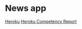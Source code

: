 # News app

[Heroku](https://hidden-tundra-20401.herokuapp.com/)
[Heroku Competency Report](https://sleepy-escarpment-74299.herokuapp.com/)
